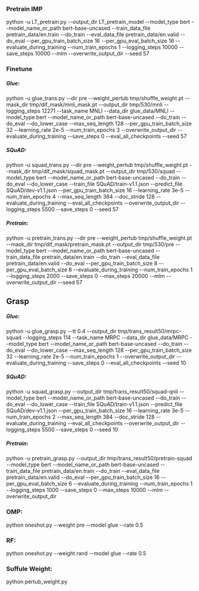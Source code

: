 ### Pretrain IMP

python -u LT_pretrain.py --output_dir LT_pretrain_model --model_type bert --model_name_or_path bert-base-uncased --train_data_file pretrain_data/en.train --do_train --eval_data_file pretrain_data/en.valid --do_eval --per_gpu_train_batch_size 16 --per_gpu_eval_batch_size 16 --evaluate_during_training --num_train_epochs 1 --logging_steps 10000 --save_steps 10000 --mlm --overwrite_output_dir --seed 57

### Finetune

##### Glue:

python -u glue_trans.py --dir pre --weight_pertub tmp/shuffle_weight.pt --mask_dir tmp/dif_mask/mnli_mask.pt --output_dir tmp/530/mnli --logging_steps 12271 --task_name MNLI --data_dir glue_data/MNLI --model_type bert --model_name_or_path bert-base-uncased --do_train --do_eval --do_lower_case --max_seq_length 128 --per_gpu_train_batch_size 32 --learning_rate 2e-5 --num_train_epochs 3 --overwrite_output_dir --evaluate_during_training --save_steps 0 --eval_all_checkpoints --seed 57

##### SQuAD:

python -u squad_trans.py --dir pre --weight_pertub tmp/shuffle_weight.pt --mask_dir tmp/dif_mask/squad_mask.pt --output_dir tmp/530/squad --model_type bert --model_name_or_path bert-base-uncased --do_train --do_eval --do_lower_case --train_file SQuAD/train-v1.1.json --predict_file SQuAD/dev-v1.1.json --per_gpu_train_batch_size 16 --learning_rate 3e-5 --num_train_epochs 4 --max_seq_length 384 --doc_stride 128 --evaluate_during_training --eval_all_checkpoints --overwrite_output_dir --logging_steps 5500 --save_steps 0 --seed 57

##### Pretrain:

python -u pretrain_trans.py --dir pre --weight_pertub tmp/shuffle_weight.pt --mask_dir tmp/dif_mask/pretrain_mask.pt --output_dir tmp/530/pre --model_type bert --model_name_or_path bert-base-uncased --train_data_file pretrain_data/en.train --do_train --eval_data_file pretrain_data/en.valid --do_eval --per_gpu_train_batch_size 8 --per_gpu_eval_batch_size 8 --evaluate_during_training --num_train_epochs 1 --logging_steps 2000 --save_steps 0 --max_steps 20000  --mlm --overwrite_output_dir --seed 57

## Grasp

##### Glue:

python -u glue_grasp.py --tt 0.4 --output_dir tmp/trans_result50/mrpc-squad --logging_steps 114 --task_name MRPC --data_dir glue_data/MRPC --model_type bert --model_name_or_path bert-base-uncased --do_train --do_eval --do_lower_case --max_seq_length 128 --per_gpu_train_batch_size 32 --learning_rate 2e-5 --num_train_epochs 1 --overwrite_output_dir --evaluate_during_training --save_steps 0 --eval_all_checkpoints --seed 10

##### SQuAD:

python -u squad_grasp.py --output_dir tmp/trans_result50/squad-qnli --model_type bert --model_name_or_path bert-base-uncased --do_train --do_eval --do_lower_case --train_file SQuAD/train-v1.1.json --predict_file SQuAD/dev-v1.1.json --per_gpu_train_batch_size 16 --learning_rate 3e-5 --num_train_epochs 2 --max_seq_length 384 --doc_stride 128 --evaluate_during_training --eval_all_checkpoints --overwrite_output_dir --logging_steps 5500 --save_steps 0 --seed 10

##### Pretrain:

python -u pretrain_grasp.py --output_dir tmp/trans_result50/pretrain-squad --model_type bert --model_name_or_path bert-base-uncased --train_data_file pretrain_data/en.train --do_train --eval_data_file pretrain_data/en.valid --do_eval --per_gpu_train_batch_size 16 --per_gpu_eval_batch_size 6 --evaluate_during_training --num_train_epochs 1 --logging_steps 1000 --save_steps 0 --max_steps 10000  --mlm --overwrite_output_dir

### OMP:

python oneshot.py --weight pre --model glue --rate 0.5

### RF:

python oneshot.py --weight rand --model glue --rate 0.5

### Suffule Weight:

python pertub_weight.py